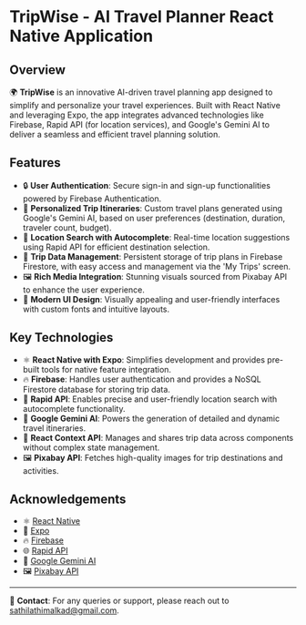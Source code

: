 # TripWise - AI Travel Planner React Native Application

## Overview
🌍 **TripWise** is an innovative AI-driven travel planning app designed to simplify and personalize your travel experiences. Built with React Native and leveraging Expo, the app integrates advanced technologies like Firebase, Rapid API (for location services), and Google's Gemini AI to deliver a seamless and efficient travel planning solution.

## Features

- 🔒 **User Authentication**: Secure sign-in and sign-up functionalities powered by Firebase Authentication.
- 🧳 **Personalized Trip Itineraries**: Custom travel plans generated using Google's Gemini AI, based on user preferences (destination, duration, traveler count, budget).
- 📍 **Location Search with Autocomplete**: Real-time location suggestions using Rapid API for efficient destination selection.
- 📂 **Trip Data Management**: Persistent storage of trip plans in Firebase Firestore, with easy access and management via the 'My Trips' screen.
- 🖼️ **Rich Media Integration**: Stunning visuals sourced from Pixabay API to enhance the user experience.
- 🎨 **Modern UI Design**: Visually appealing and user-friendly interfaces with custom fonts and intuitive layouts.

## Key Technologies

- ⚛️ **React Native with Expo**: Simplifies development and provides pre-built tools for native feature integration.
- 🔥 **Firebase**: Handles user authentication and provides a NoSQL Firestore database for storing trip data.
- 🚀 **Rapid API**: Enables precise and user-friendly location search with autocomplete functionality.
- 🤖 **Google Gemini AI**: Powers the generation of detailed and dynamic travel itineraries.
- 🔗 **React Context API**: Manages and shares trip data across components without complex state management.
- 🖼️ **Pixabay API**: Fetches high-quality images for trip destinations and activities.



## Acknowledgements

- ⚛️ [React Native](https://reactnative.dev/)
- 🚀 [Expo](https://expo.dev/)
- 🔥 [Firebase](https://firebase.google.com/)
- 🌐 [Rapid API](https://rapidapi.com/)
- 🤖 [Google Gemini AI](https://www.google.com/intl/en/ai/)
- 🖼️ [Pixabay API](https://pixabay.com/api/docs/)

---

📧 **Contact**: For any queries or support, please reach out to sathilathimalkad@gmail.com.
